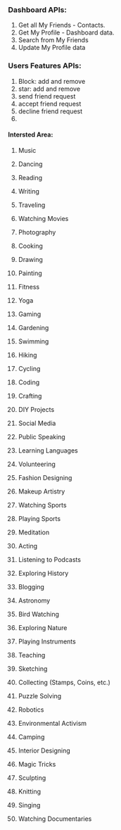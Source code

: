 ### Dashboard APIs:

1. Get all My Friends - Contacts.
2. Get My Profile - Dashboard data.
3. Search from My Friends 
4. Update My Profile data


### Users Features APIs:
1. Block: add and remove
2. star: add and remove
3. send friend request
4. accept friend request
5. decline friend request
6. 

#### Intersted Area:
1. Music

2. Dancing

3. Reading

4. Writing

5. Traveling

6. Watching Movies

7. Photography

8. Cooking

9. Drawing

10. Painting

11. Fitness

12. Yoga

13. Gaming

14. Gardening

15. Swimming

16. Hiking

17. Cycling

18. Coding

19. Crafting

20. DIY Projects

21. Social Media

22. Public Speaking

23. Learning Languages

24. Volunteering

25. Fashion Designing

26. Makeup Artistry

27. Watching Sports

28. Playing Sports

29. Meditation

30. Acting

31. Listening to Podcasts

32. Exploring History

33. Blogging

34. Astronomy

35. Bird Watching

36. Exploring Nature

37. Playing Instruments

38. Teaching

39. Sketching

40. Collecting (Stamps, Coins, etc.)

41. Puzzle Solving

42. Robotics

43. Environmental Activism

44. Camping

45. Interior Designing

46. Magic Tricks

47. Sculpting

48. Knitting

49. Singing

50. Watching Documentaries
